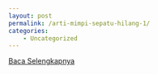 ```yaml
---
layout: post
permalink: /arti-mimpi-sepatu-hilang-1/
categories:
    - Uncategorized
---
```


[Baca Selengkapnya](/09)